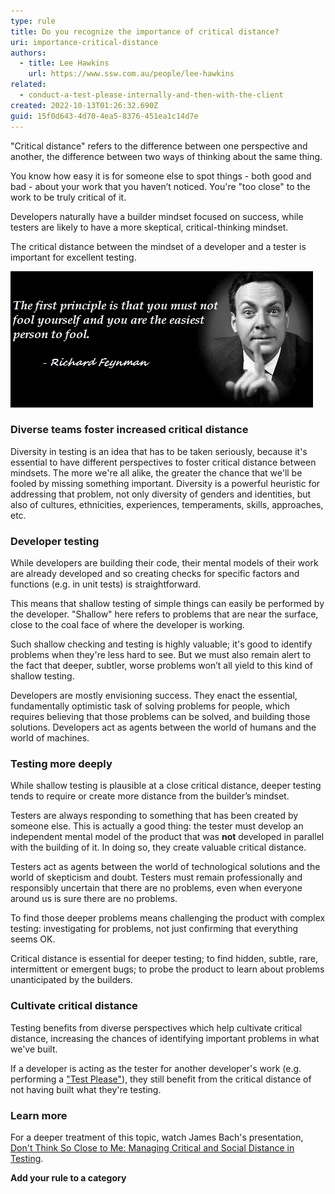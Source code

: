 ```yaml
---
type: rule
title: Do you recognize the importance of critical distance?
uri: importance-critical-distance
authors:
  - title: Lee Hawkins
    url: https://www.ssw.com.au/people/lee-hawkins
related:
  - conduct-a-test-please-internally-and-then-with-the-client
created: 2022-10-13T01:26:32.690Z
guid: 15f0d643-4d70-4ea5-8376-451ea1c14d7e
---
```

"Critical distance" refers to the difference between one perspective and another, the difference between two ways of thinking about the same thing. 

You know how easy it is for someone else to spot things - both good and bad - about your work that you haven’t noticed. You're "too close" to the work to be truly critical of it.

Developers naturally have a builder mindset focused on success, while testers are likely to have a more skeptical, critical-thinking mindset. 

The critical distance between the mindset of a developer and a tester is important for excellent testing. 

<!--endintro-->

![Figure: Taking advantage of critical distance reduces the chances of being fooled](fool-yourself-feynman.jpg)

### Diverse teams foster increased critical distance

Diversity in testing is an idea that has to be taken seriously, because it's essential to have different perspectives to foster critical distance between mindsets. The more we're all alike, the greater the chance that we'll be fooled by missing something important. Diversity is a powerful heuristic for addressing that problem, not only diversity of genders and identities, but also of cultures, ethnicities, experiences, temperaments, skills, approaches, etc.

### Developer testing

While developers are building their code, their mental models of their work are already developed and so creating checks for specific factors and functions (e.g. in unit tests) is straightforward. 

This means that shallow testing of simple things can easily be performed by the developer. "Shallow" here refers to problems that are near the surface, close to the coal face of where the developer is working. 

Such shallow checking and testing is highly valuable; it's good to identify problems when they're less hard to see. But we must also remain alert to the fact that deeper, subtler, worse problems won’t all yield to this kind of shallow testing.

Developers are mostly envisioning success. They enact the essential, fundamentally optimistic task of solving problems for people, which requires believing that those problems can be solved, and building those solutions. Developers act as agents between the world of humans and the world of machines.
 

### Testing more deeply

While shallow testing is plausible at a close critical distance, deeper testing tends to require or create more distance from the builder’s mindset.

Testers are always responding to something that has been created by someone else. This is actually a good thing: the tester must develop an independent mental model of the product that was **not** developed in parallel with the building of it. In doing so, they create valuable critical distance.

Testers act as agents between the world of technological solutions and the world of skepticism and doubt. Testers must remain professionally and responsibly uncertain that there are no problems, even when everyone around us is sure there are no problems.

To find those deeper problems means challenging the product with complex testing: investigating for problems, not just confirming that everything seems OK. 

Critical distance is essential for deeper testing; to find hidden, subtle, rare, intermittent or emergent bugs; to probe the product to learn about problems unanticipated by the builders.

### Cultivate critical distance

Testing benefits from diverse perspectives which help cultivate critical distance, increasing the chances of identifying important problems in what we've built.

If a developer is acting as the tester for another developer's work (e.g. performing a ["Test Please"](https://www.ssw.com.au/rules/conduct-a-test-please-internally-and-then-with-the-client)), they still benefit from the critical distance of not having built what they're testing.

### Learn more
For a deeper treatment of this topic, watch James Bach's presentation, [Don't Think So Close to Me: Managing Critical and Social Distance in Testing](https://www.uttv.ee/naita?id=27696).

**Add your rule to a category**